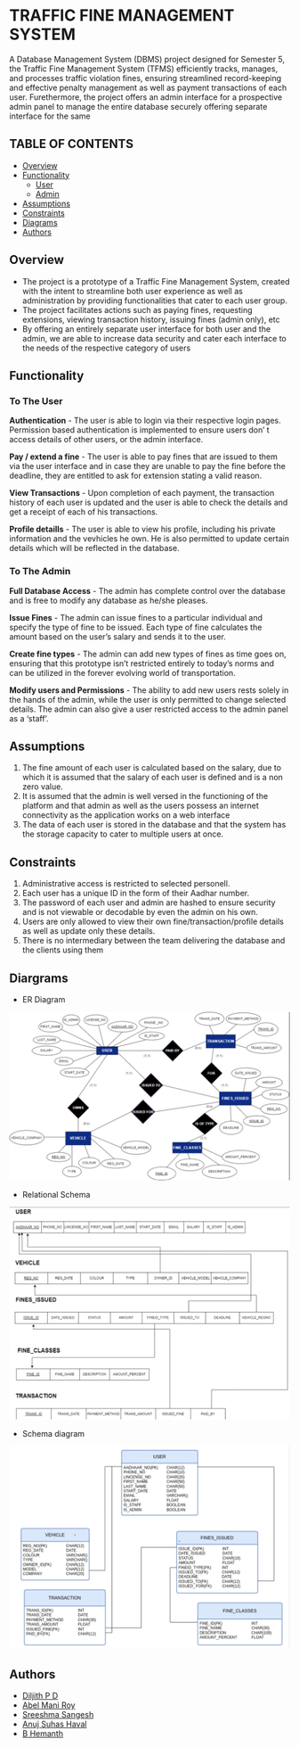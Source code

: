# TRAFFIC FINE MANAGEMENT SYSTEM
A Database Management System (DBMS) project designed for Semester 5, the Traffic Fine Management System (TFMS) efficiently tracks, manages, and processes traffic violation fines, ensuring streamlined record-keeping and effective penalty management as well as payment transactions of each user. Furethermore, the project offers an admin interface for a prospective admin panel to manage the entire database securely offering separate interface for the same

## TABLE OF CONTENTS
- [Overview](#overview)
- [Functionality](#functionality)
    - [User](#to-the-user)
    - [Admin](#to-the-admin)
- [Assumptions](#assumptions)
- [Constraints](#constraints)
- [Diagrams](#diargrams)
- [Authors](#authors)

## Overview
- The project is a prototype of a Traffic Fine Management System, created with the intent to streamline both user experience as well as administration by providing functionalities that cater to each user group.
- The project facilitates actions such as paying fines, requesting extensions, viewing transaction history, issuing fines (admin only), etc
- By offering an entirely separate user interface for both user and the admin, we are able to increase data security and cater each interface to the needs of the respective category of users

## Functionality
### To The User
**Authentication** - The user is able to login via their respective login pages. Permission based authentication is implemented to ensure users don’ t access details of other users, or the admin interface.

**Pay / extend a fine** - The user is able to pay fines that are issued to them via the user interface and in case they are unable to pay the fine before the deadline, they are entitled to ask for extension stating a valid reason.

**View Transactions** - Upon completion of each payment, the transaction history of each user is updated and the user is able to check the details and get a receipt of each of his transactions.

**Profile detaills** - The user is able to view his profile, including his private information and the vevhicles he own. He is also permitted to update certain details which will be reflected in the database.

### To The Admin
**Full Database Access** - The admin has complete control over the database and is free to modify any database as he/she pleases.

**Issue Fines** - The admin can issue fines to a particular individual and specify the type of fine to be issued. Each type of fine calculates the amount based on the user’s salary and sends it to the user.

**Create fine types** - The admin can add new types of fines as time goes on, ensuring that this prototype isn’t restricted entirely to today’s norms and can be utilized in the forever evolving world of transportation.

**Modify users and Permissions** - The ability to add new users rests solely in the hands of the admin, while the user is only permitted to change selected details. The admin can also give a user restricted access to the admin panel as a ‘staff’.

## Assumptions
1. The fine amount of each user is calculated based on the salary, due to which it is assumed that the salary of each user is defined and is a non zero value.
2. It is assumed that the admin is well versed in the functioning of the platform and that admin as well as the users possess an internet connectivity as the application works on a web interface
3. The data of each user is stored in the database and that the system has the storage capacity to cater to multiple users at once.


## Constraints
1. Administrative access is restricted to selected personell.
2. Each user has a unique ID in the form of their Aadhar number.
3. The password of each user and admin are hashed to ensure security and is not viewable or decodable by even the admin on his own.
4. Users are only allowed to view their own fine/transaction/profile details as well as update only these details.
5. There is no intermediary between the team delivering the database and the clients using them


## Diargrams
- ER Diagram

![ER Diagram](./diagrams/er_diagram.png)

- Relational Schema

![Relational Schema](./diagrams/relational_diagram.png)

- Schema diagram

![Schema diagram](./diagrams/schema_diagram.png)

## Authors
- [Diljith P D](https://th3bossc.github.io/Portfolio/)
- [Abel Mani Roy](https://github.com/abelmaniroy/)
- [Sreeshma Sangesh](https://github.com/sreeshu123)
- [Anuj Suhas Haval](https://github.com/AnujHaval)
- [B Hemanth](https://github.com)
